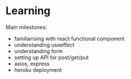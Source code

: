 # Learning
Main milestones:
- familiarising with react functional component
- understanding useeffect
- understanding form
- setting up API for post/get/put  
- axios, express
- heroku deployment
